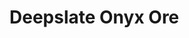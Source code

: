 # Deepslate Onyx Ore

<figure><img src="https://github.com/user-attachments/assets/46fdf310-c125-47d5-856e-80f7a949b139" alt=""><figcaption></figcaption></figure>

